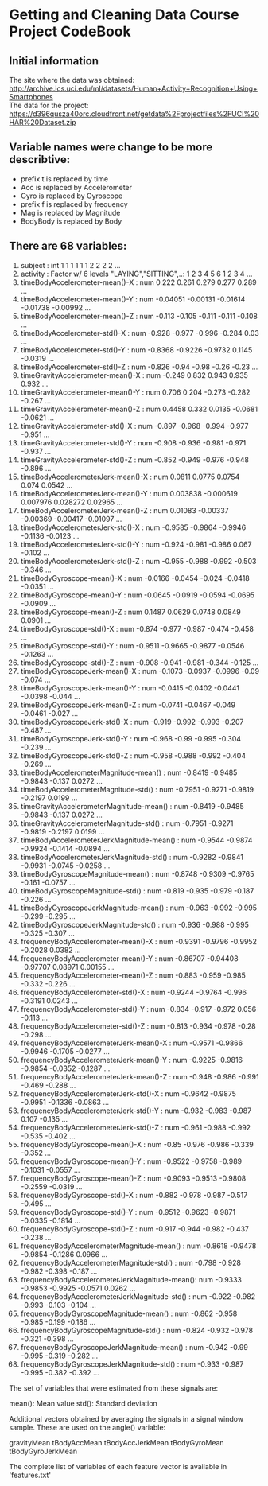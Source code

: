# Getting and Cleaning Data Course Project CodeBook #

## Initial information ##
The site where the data was obtained:  
http://archive.ics.uci.edu/ml/datasets/Human+Activity+Recognition+Using+Smartphones      
The data for the project:  
https://d396qusza40orc.cloudfront.net/getdata%2Fprojectfiles%2FUCI%20HAR%20Dataset.zip  

## Variable names were change to be more describtive: ##

 * prefix t is replaced by time
 * Acc is replaced by Accelerometer
 * Gyro is replaced by Gyroscope
 * prefix f is replaced by frequency
 * Mag is replaced by Magnitude
 * BodyBody is replaced by Body

## There are 68 variables: ##

 1. subject                                       : int  1 1 1 1 1 1 2 2 2 2 ...
 2. activity                                      : Factor w/ 6 levels "LAYING","SITTING",..: 1 2 3 4 5 6 1 2 3 4 ...
 3. timeBodyAccelerometer-mean()-X                : num  0.222 0.261 0.279 0.277 0.289 ...
 4. timeBodyAccelerometer-mean()-Y                : num  -0.04051 -0.00131 -0.01614 -0.01738 -0.00992 ...
 5. timeBodyAccelerometer-mean()-Z                : num  -0.113 -0.105 -0.111 -0.111 -0.108 ...
 6. timeBodyAccelerometer-std()-X                 : num  -0.928 -0.977 -0.996 -0.284 0.03 ...
 7. timeBodyAccelerometer-std()-Y                 : num  -0.8368 -0.9226 -0.9732 0.1145 -0.0319 ...
 8. timeBodyAccelerometer-std()-Z                 : num  -0.826 -0.94 -0.98 -0.26 -0.23 ...
 9. timeGravityAccelerometer-mean()-X             : num  -0.249 0.832 0.943 0.935 0.932 ...
 10. timeGravityAccelerometer-mean()-Y             : num  0.706 0.204 -0.273 -0.282 -0.267 ...
 11. timeGravityAccelerometer-mean()-Z             : num  0.4458 0.332 0.0135 -0.0681 -0.0621 ...
 12. timeGravityAccelerometer-std()-X              : num  -0.897 -0.968 -0.994 -0.977 -0.951 ...
 13. timeGravityAccelerometer-std()-Y              : num  -0.908 -0.936 -0.981 -0.971 -0.937 ...
 14. timeGravityAccelerometer-std()-Z              : num  -0.852 -0.949 -0.976 -0.948 -0.896 ...
 15. timeBodyAccelerometerJerk-mean()-X            : num  0.0811 0.0775 0.0754 0.074 0.0542 ...
 16. timeBodyAccelerometerJerk-mean()-Y            : num  0.003838 -0.000619 0.007976 0.028272 0.02965 ...
 17. timeBodyAccelerometerJerk-mean()-Z            : num  0.01083 -0.00337 -0.00369 -0.00417 -0.01097 ...
 18. timeBodyAccelerometerJerk-std()-X             : num  -0.9585 -0.9864 -0.9946 -0.1136 -0.0123 ...
 19. timeBodyAccelerometerJerk-std()-Y             : num  -0.924 -0.981 -0.986 0.067 -0.102 ...
 20. timeBodyAccelerometerJerk-std()-Z             : num  -0.955 -0.988 -0.992 -0.503 -0.346 ...
 21. timeBodyGyroscope-mean()-X                    : num  -0.0166 -0.0454 -0.024 -0.0418 -0.0351 ...
 22. timeBodyGyroscope-mean()-Y                    : num  -0.0645 -0.0919 -0.0594 -0.0695 -0.0909 ...
 23. timeBodyGyroscope-mean()-Z                    : num  0.1487 0.0629 0.0748 0.0849 0.0901 ...
 24. timeBodyGyroscope-std()-X                     : num  -0.874 -0.977 -0.987 -0.474 -0.458 ...
 25. timeBodyGyroscope-std()-Y                     : num  -0.9511 -0.9665 -0.9877 -0.0546 -0.1263 ...
 26. timeBodyGyroscope-std()-Z                     : num  -0.908 -0.941 -0.981 -0.344 -0.125 ...
 27. timeBodyGyroscopeJerk-mean()-X                : num  -0.1073 -0.0937 -0.0996 -0.09 -0.074 ...
 28. timeBodyGyroscopeJerk-mean()-Y                : num  -0.0415 -0.0402 -0.0441 -0.0398 -0.044 ...
 29. timeBodyGyroscopeJerk-mean()-Z                : num  -0.0741 -0.0467 -0.049 -0.0461 -0.027 ...
 30. timeBodyGyroscopeJerk-std()-X                 : num  -0.919 -0.992 -0.993 -0.207 -0.487 ...
 31. timeBodyGyroscopeJerk-std()-Y                 : num  -0.968 -0.99 -0.995 -0.304 -0.239 ...
 32. timeBodyGyroscopeJerk-std()-Z                 : num  -0.958 -0.988 -0.992 -0.404 -0.269 ...
 33. timeBodyAccelerometerMagnitude-mean()         : num  -0.8419 -0.9485 -0.9843 -0.137 0.0272 ...
 34. timeBodyAccelerometerMagnitude-std()          : num  -0.7951 -0.9271 -0.9819 -0.2197 0.0199 ...
 35. timeGravityAccelerometerMagnitude-mean()      : num  -0.8419 -0.9485 -0.9843 -0.137 0.0272 ...
 36. timeGravityAccelerometerMagnitude-std()       : num  -0.7951 -0.9271 -0.9819 -0.2197 0.0199 ...
 37. timeBodyAccelerometerJerkMagnitude-mean()     : num  -0.9544 -0.9874 -0.9924 -0.1414 -0.0894 ...
 38.  timeBodyAccelerometerJerkMagnitude-std()      : num  -0.9282 -0.9841 -0.9931 -0.0745 -0.0258 ...
 39. timeBodyGyroscopeMagnitude-mean()             : num  -0.8748 -0.9309 -0.9765 -0.161 -0.0757 ...
 40. timeBodyGyroscopeMagnitude-std()              : num  -0.819 -0.935 -0.979 -0.187 -0.226 ...
 41. timeBodyGyroscopeJerkMagnitude-mean()         : num  -0.963 -0.992 -0.995 -0.299 -0.295 ...
 42. timeBodyGyroscopeJerkMagnitude-std()          : num  -0.936 -0.988 -0.995 -0.325 -0.307 ...
 43. frequencyBodyAccelerometer-mean()-X           : num  -0.9391 -0.9796 -0.9952 -0.2028 0.0382 ...
 44. frequencyBodyAccelerometer-mean()-Y           : num  -0.86707 -0.94408 -0.97707 0.08971 0.00155 ...
 45. frequencyBodyAccelerometer-mean()-Z           : num  -0.883 -0.959 -0.985 -0.332 -0.226 ...
 46. frequencyBodyAccelerometer-std()-X            : num  -0.9244 -0.9764 -0.996 -0.3191 0.0243 ...
 47. frequencyBodyAccelerometer-std()-Y            : num  -0.834 -0.917 -0.972 0.056 -0.113 ...
 48. frequencyBodyAccelerometer-std()-Z            : num  -0.813 -0.934 -0.978 -0.28 -0.298 ...
 49. frequencyBodyAccelerometerJerk-mean()-X       : num  -0.9571 -0.9866 -0.9946 -0.1705 -0.0277 ...
 50. frequencyBodyAccelerometerJerk-mean()-Y       : num  -0.9225 -0.9816 -0.9854 -0.0352 -0.1287 ...
 51. frequencyBodyAccelerometerJerk-mean()-Z       : num  -0.948 -0.986 -0.991 -0.469 -0.288 ...
 52. frequencyBodyAccelerometerJerk-std()-X        : num  -0.9642 -0.9875 -0.9951 -0.1336 -0.0863 ...
 53. frequencyBodyAccelerometerJerk-std()-Y        : num  -0.932 -0.983 -0.987 0.107 -0.135 ...
 54. frequencyBodyAccelerometerJerk-std()-Z        : num  -0.961 -0.988 -0.992 -0.535 -0.402 ...
 55. frequencyBodyGyroscope-mean()-X               : num  -0.85 -0.976 -0.986 -0.339 -0.352 ...
 56. frequencyBodyGyroscope-mean()-Y               : num  -0.9522 -0.9758 -0.989 -0.1031 -0.0557 ...
 57. frequencyBodyGyroscope-mean()-Z               : num  -0.9093 -0.9513 -0.9808 -0.2559 -0.0319 ...
 58. frequencyBodyGyroscope-std()-X                : num  -0.882 -0.978 -0.987 -0.517 -0.495 ...
 59. frequencyBodyGyroscope-std()-Y                : num  -0.9512 -0.9623 -0.9871 -0.0335 -0.1814 ...
 60. frequencyBodyGyroscope-std()-Z                : num  -0.917 -0.944 -0.982 -0.437 -0.238 ...
 61. frequencyBodyAccelerometerMagnitude-mean()    : num  -0.8618 -0.9478 -0.9854 -0.1286 0.0966 ...
 62. frequencyBodyAccelerometerMagnitude-std()     : num  -0.798 -0.928 -0.982 -0.398 -0.187 ...
 63. frequencyBodyAccelerometerJerkMagnitude-mean(): num  -0.9333 -0.9853 -0.9925 -0.0571 0.0262 ...
 64. frequencyBodyAccelerometerJerkMagnitude-std() : num  -0.922 -0.982 -0.993 -0.103 -0.104 ...
 65. frequencyBodyGyroscopeMagnitude-mean()        : num  -0.862 -0.958 -0.985 -0.199 -0.186 ...
 66. frequencyBodyGyroscopeMagnitude-std()         : num  -0.824 -0.932 -0.978 -0.321 -0.398 ...
 67. frequencyBodyGyroscopeJerkMagnitude-mean()    : num  -0.942 -0.99 -0.995 -0.319 -0.282 ...
 68. frequencyBodyGyroscopeJerkMagnitude-std()     : num  -0.933 -0.987 -0.995 -0.382 -0.392 ...
 
The set of variables that were estimated from these signals are: 

mean(): Mean value
std(): Standard deviation
 
Additional vectors obtained by averaging the signals in a signal window sample. These are used on the angle() variable:

gravityMean
tBodyAccMean
tBodyAccJerkMean
tBodyGyroMean
tBodyGyroJerkMean

The complete list of variables of each feature vector is available in 'features.txt'
